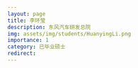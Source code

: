 ```yaml
---
layout: page
title: 李环莹
description: 东风汽车研发总院
img: assets/img/students/HuanyingLi.png
importance: 1
category: 已毕业硕士
redirect:
---
```

